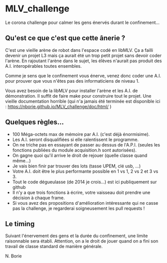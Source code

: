 # MLV_challenge


Le corona challenge pour calmer les gens énervés durant le confinement...


## Qu'est ce que c'est que cette ânerie ?


C'est une vieille arène de robot dans l'espace codé en libMLV. Ça a
failli devenir un projet L3 mais ça aurait été un trop petit projet
sans devoir coder l'arène. En rajoutant l'arène dans le sujet, les
élèves n'aurait pas produit des A.I. interopérables toutes ensembles.


Comme je sens que le confinement vous énerve, venez donc coder une
A.I. pour prouver que vous n'êtes pas des informaticiens de niveau 1.


Vous avez besoin de la libMLV pour installer l'arène et les A.I. de
démonstration. Il suffit de faire make pour construire tout le
projet. Une vieille documentation horrible (qui n'a jamais été
terminée est disponible ici :
https://nborie.github.io/MLV_challenge/doc/html/ )


## Quelques règles...


* 100 Méga-octets max de mémoire par A.I. (c'est déjà énormisime).
* Les A.I. seront disqualifiées si elle ralentissent le programme.
* On ne triche pas en essayant de passer au dessus de l'A.P.I. (seules
  les fonctions publiées du module acquisition.h sont autorisées).
* On gagne quoi qu'il arrive le droit de rejouer (quelle classe quand
  même...)
* Je vais bien finir par trouver des lots (tasse UPEM, clé usb, ...)
* Votre A.I. doit être le plus performante possible en 1 vs 1, 2 vs 2
  et 3 vs 3.
* Tout le code dégueulasse (de 2014 je crois...) est ici publiquement
  sur github
* Il n'y a que trois fonctions à écrire, votre vaisseau doit prendre
  une décision à chaque frame.
* Si vous avez des propositions d'amélioration intéressante qui ne
  casse pas la challenge, je regarderai soigneusement les pull requests !


## Le timing


Suivant l'énervement des gens et la durée du confinement, une limite
raisonnable sera établi. Attention, on a le droit de jouer quand on a
fini son travail de classe standard de manière générale.



N. Borie
